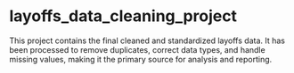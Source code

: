 # layoffs_data_cleaning_project
This project contains the final cleaned and standardized layoffs data. It has been processed to remove duplicates, correct data types, and handle missing values, making it the primary source for analysis and reporting.
